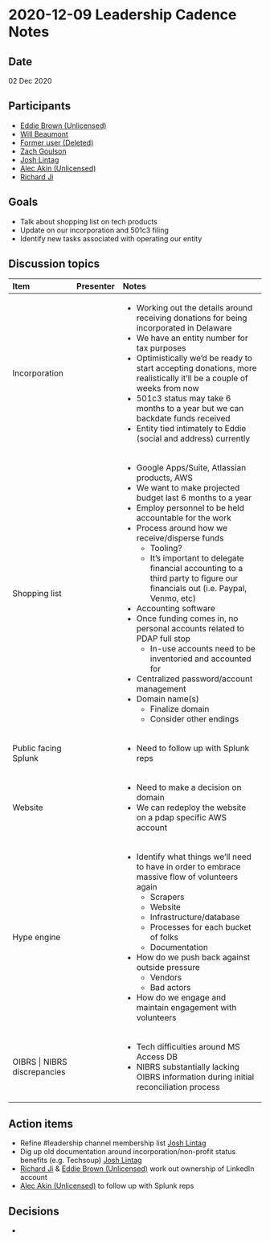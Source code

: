 # 2020-12-09 Leadership Cadence Notes

## Date <a id="id-2020-12-09LeadershipCadenceNotes-Date"></a>

02 Dec 2020

## Participants <a id="id-2020-12-09LeadershipCadenceNotes-Participants"></a>

* [Eddie Brown \(Unlicensed\)](https://pdap.atlassian.net/wiki/people/5f2205e570fb250022c01aaa?ref=confluence)
* [Will Beaumont](https://pdap.atlassian.net/wiki/people/5e9c6021ca2a1d0c2e249bab?ref=confluence)
* [Former user \(Deleted\)](https://pdap.atlassian.net/wiki/people/5f8f95be40588b0077ed830a?ref=confluence)
* [Zach Goulson](https://pdap.atlassian.net/wiki/people/5f1f8319ef11df0025869e21?ref=confluence)
* [Josh Lintag](https://pdap.atlassian.net/wiki/people/5f20c61fc9c094001c5d32ca?ref=confluence)
* [Alec Akin \(Unlicensed\)](https://pdap.atlassian.net/wiki/people/5f1e64ee2aa25000286fc7fc?ref=confluence)
* [Richard Ji](https://pdap.atlassian.net/wiki/people/5f8f95be0e068b00766b6903?ref=confluence)

## Goals <a id="id-2020-12-09LeadershipCadenceNotes-Goals"></a>

* Talk about shopping list on tech products
* Update on our incorporation and 501c3 filing
* Identify new tasks associated with operating our entity

## Discussion topics <a id="id-2020-12-09LeadershipCadenceNotes-Discussiontopics"></a>

<table>
  <thead>
    <tr>
      <th style="text-align:left">Item</th>
      <th style="text-align:left">Presenter</th>
      <th style="text-align:left">Notes</th>
    </tr>
  </thead>
  <tbody>
    <tr>
      <td style="text-align:left">Incorporation</td>
      <td style="text-align:left"></td>
      <td style="text-align:left">
        <ul>
          <li>Working out the details around receiving donations for being incorporated
            in Delaware</li>
          <li>We have an entity number for tax purposes</li>
          <li>Optimistically we&#x2019;d be ready to start accepting donations, more
            realistically it&#x2019;ll be a couple of weeks from now</li>
          <li>501c3 status may take 6 months to a year but we can backdate funds received</li>
          <li>Entity tied intimately to Eddie (social and address) currently</li>
        </ul>
      </td>
    </tr>
    <tr>
      <td style="text-align:left">Shopping list</td>
      <td style="text-align:left"></td>
      <td style="text-align:left">
        <ul>
          <li>Google Apps/Suite, Atlassian products, AWS</li>
          <li>We want to make projected budget last 6 months to a year</li>
          <li>Employ personnel to be held accountable for the work</li>
          <li>Process around how we receive/disperse funds
            <ul>
              <li>Tooling?</li>
              <li>It&#x2019;s important to delegate financial accounting to a third party
                to figure our financials out (i.e. Paypal, Venmo, etc)</li>
            </ul>
          </li>
          <li>Accounting software</li>
          <li>Once funding comes in, no personal accounts related to PDAP full stop
            <ul>
              <li>In-use accounts need to be inventoried and accounted for</li>
            </ul>
          </li>
          <li>Centralized password/account management</li>
          <li>Domain name(s)
            <ul>
              <li>Finalize domain</li>
              <li>Consider other endings</li>
            </ul>
          </li>
        </ul>
      </td>
    </tr>
    <tr>
      <td style="text-align:left">Public facing Splunk</td>
      <td style="text-align:left"></td>
      <td style="text-align:left">
        <ul>
          <li>Need to follow up with Splunk reps</li>
        </ul>
      </td>
    </tr>
    <tr>
      <td style="text-align:left">Website</td>
      <td style="text-align:left"></td>
      <td style="text-align:left">
        <ul>
          <li>Need to make a decision on domain</li>
          <li>We can redeploy the website on a pdap specific AWS account</li>
        </ul>
      </td>
    </tr>
    <tr>
      <td style="text-align:left">Hype engine</td>
      <td style="text-align:left"></td>
      <td style="text-align:left">
        <ul>
          <li>Identify what things we&#x2019;ll need to have in order to embrace massive
            flow of volunteers again
            <ul>
              <li>Scrapers</li>
              <li>Website</li>
              <li>Infrastructure/database</li>
              <li>Processes for each bucket of folks</li>
              <li>Documentation</li>
            </ul>
          </li>
          <li>How do we push back against outside pressure
            <ul>
              <li>Vendors</li>
              <li>Bad actors</li>
            </ul>
          </li>
          <li>How do we engage and maintain engagement with volunteers</li>
        </ul>
      </td>
    </tr>
    <tr>
      <td style="text-align:left">OIBRS | NIBRS discrepancies</td>
      <td style="text-align:left"></td>
      <td style="text-align:left">
        <ul>
          <li>Tech difficulties around MS Access DB</li>
          <li>NIBRS substantially lacking OIBRS information during initial reconciliation
            process</li>
        </ul>
      </td>
    </tr>
  </tbody>
</table>

## Action items <a id="id-2020-12-09LeadershipCadenceNotes-Actionitems"></a>

* Refine \#leadership channel membership list [Josh Lintag](https://pdap.atlassian.net/wiki/people/5f20c61fc9c094001c5d32ca?ref=confluence)
* Dig up old documentation around incorporation/non-profit status benefits \(e.g. Techsoup\) [Josh Lintag](https://pdap.atlassian.net/wiki/people/5f20c61fc9c094001c5d32ca?ref=confluence)
* [Richard Ji](https://pdap.atlassian.net/wiki/people/5f8f95be0e068b00766b6903?ref=confluence) & [Eddie Brown \(Unlicensed\)](https://pdap.atlassian.net/wiki/people/5f2205e570fb250022c01aaa?ref=confluence) work out ownership of LinkedIn account
* [Alec Akin \(Unlicensed\)](https://pdap.atlassian.net/wiki/people/5f1e64ee2aa25000286fc7fc?ref=confluence) to follow up with Splunk reps

## Decisions <a id="id-2020-12-09LeadershipCadenceNotes-Decisions"></a>

* 
